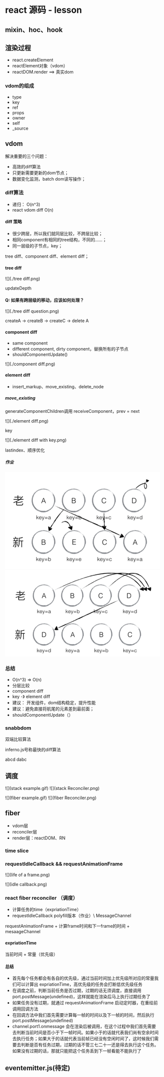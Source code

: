 # react 源码 - lesson

## mixin、hoc、hook

## 渲染过程
- react.createElement
- reactElement对象（vdom）
- reactDOM.render ==> 真实dom

### vdom的组成
- type
- key
- ref
- props
- owner
- self
- _source

## vdom

解决重要的三个问题：

- 高效的diff算法
- 只更新需要更新的dom节点；
- 数据变化监测，batch dom读写操作；

### diff算法
- 递归： O(n^3)
- react vdom diff O(n)

#### diff 策略
- 很少跨层，所以我们就同层比较，不跨层比较；
- 相同component有相同的tree结构，不同的……；
- 同一层级的子节点，key；

tree diff、component diff、element diff；

#### tree diff

![](./tree diff.png)

updateDepth

#### Q: 如果有跨层级的移动，应该如何处理？

![](./tree diff question.png)

createA -> createB -> createC -> delete A

#### component diff

- same component 
- different component, dirty component，替换所有的子节点
- shouldComponentUpdate()

![](./component diff.png)


#### element diff

- insert_markup、move_existing、delete_node

##### move_existing
generateComponentChildren调用 receiveComponent，prev = next

![](./element diff.png)

key

![](./element diff with key.png)

lastindex、顺序优化

##### 作业

![](./dom-diff-update1.png)
![](./dom-diff-update2.png)

### 总结
- O(n^3) => O(n)
- 分层比较
- component diff
- key -》 element diff
- 建议： 开发组件，dom结构稳定，提升性能
- 建议：避免直接将航尾的元素差到最前面；
- shouldComponentUpdate（）

### snabbdom
双端比较算法

inferno.js号称最快的diff算法

abcd
dabc

## 调度
![](stack example.gif)
![](stack Reconciler.png)


![](fiber example.gif)
![](fiber Reconciler.png)

## fiber

- vdom层
- reconciler层
- render层：reactDOM、RN

### time slice

### requestIdleCallback && requestAnimationFrame

![](life of a frame.png)

![](idle callback.png)

### react fiber reconciler （调度）
- 计算任务的time（expriationTime）
- requestIdleCallback polyfill版本（作业）\ MessageChannel

requestAnimationFrame + 计算frame时间和下一frame的时间 + mesaageChannel

#### expriationTime
当前时间 + 常量（优先级）

#### 总结
- 首先每个任务都会有各自的优先级，通过当前时间加上优先级所对应的常量我们可以计算出 expriationTime，高优先级的任务会打断低优先级任务
- 在调度之前，判断当前任务是否过期，过期的话无须调度，直接调用 port.postMessage(undefined)，这样就能在渲染后马上执行过期任务了
- 如果任务没有过期，就通过 requestAnimationFrame 启动定时器，在重绘前调用回调方法
- 在回调方法中我们首先需要计算每一帧的时间以及下一帧的时间，然后执行 port.postMessage(undefined)
- channel.port1.onmessage 会在渲染后被调用，在这个过程中我们首先需要去判断当前时间是否小于下一帧时间。如果小于的话就代表我们尚有空余时间去执行任务；如果大于的话就代表当前帧已经没有空闲时间了，这时候我们需要去判断是否有任务过期，过期的话不管三七二十一还是得去执行这个任务。如果没有过期的话，那就只能把这个任务丢到下一帧看能不能执行了



## eventemitter.js(待定)